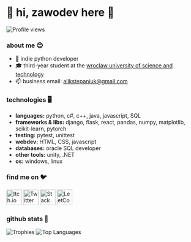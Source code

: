 # 👋 hi, zawodev here 👋
![Profile views](https://komarev.com/ghpvc/?username=zawodev&label=Profile%20views&color=23A559&style=flat)

### about me 😊
- 🐍 indie python developer
- 🎓 third-year student at the [wroclaw university of science and technology](https://www.pwr.edu.pl/)
- 📫 business email: [alikstepaniuk@gmail.com](mailto:alikstepaniuk@gmail.com)

### technologies 🖥️

- **languages:** python, c#, c++, java, javascript, SQL
- **frameworks & libs:** django, flask, react, pandas, numpy, matplotlib, scikit-learn, pytorch
- **testing:** pytest, unittest
- **webdev:** HTML, CSS, javascript
- **databases:** oracle SQL developer
- **other tools:** unity, .NET
- **os:** windows, linux

### find me on 🐦
<p align="left">
  <a href="https://zawo.itch.io" target="_blank"><img src="https://static-00.iconduck.com/assets.00/itch-io-icon-512x512-wwio9bi8.png" alt="Itch.io" width="40" height="40" /></a>
  <a href="https://twitter.com/zawodev" target="_blank"><img src="https://raw.githubusercontent.com/rahuldkjain/github-profile-readme-generator/master/src/images/icons/Social/twitter.svg" alt="Twitter" width="40" height="40" /></a>
  <a href="https://stackoverflow.com/users/23816989" target="_blank"><img src="https://raw.githubusercontent.com/rahuldkjain/github-profile-readme-generator/master/src/images/icons/Social/stack-overflow.svg" alt="Stack Overflow" width="40" height="40" /></a>
  <a href="https://www.leetcode.com/zawodev" target="_blank"><img src="https://raw.githubusercontent.com/rahuldkjain/github-profile-readme-generator/master/src/images/icons/Social/leet-code.svg" alt="LeetCode" width="40" height="40" /></a>
</p>

### github stats 🙊
![Trophies](https://github-profile-trophy.vercel.app/?username=zawodev&theme=onedark)
![Top Languages](https://github-readme-stats.vercel.app/api/top-langs?username=zawodev&show_icons=true&locale=en&layout=compact&theme=onedark)
